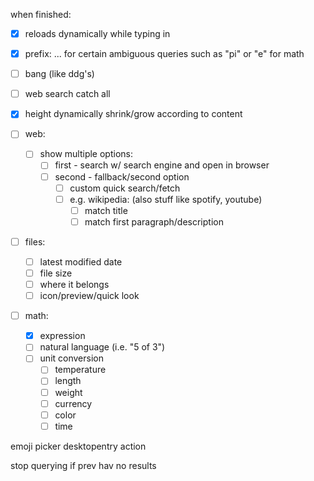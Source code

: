 when finished:
- [x] reloads dynamically while typing in
- [x] prefix: ... for certain ambiguous queries such as "pi" or "e" for math
- [ ] bang (like ddg's)
- [ ] web search catch all
- [x] height dynamically shrink/grow according to content

- [ ] web:
    - [ ] show multiple options:
        - [ ] first - search w/ search engine and open in browser
        - [ ] second - fallback/second option
            - [ ] custom quick search/fetch
            - [ ] e.g. wikipedia: (also stuff like spotify, youtube)
                - [ ] match title
                - [ ] match first paragraph/description

- [ ] files:
    - [ ] latest modified date
    - [ ] file size
    - [ ] where it belongs
    - [ ] icon/preview/quick look

- [ ] math:
    - [x] expression
    - [ ] natural language (i.e. "5 of 3")
    - [ ] unit conversion
        - [ ] temperature
        - [ ] length
        - [ ] weight
        - [ ] currency
        - [ ] color
        - [ ] time

emoji picker
desktopentry action

stop querying if prev hav no results
